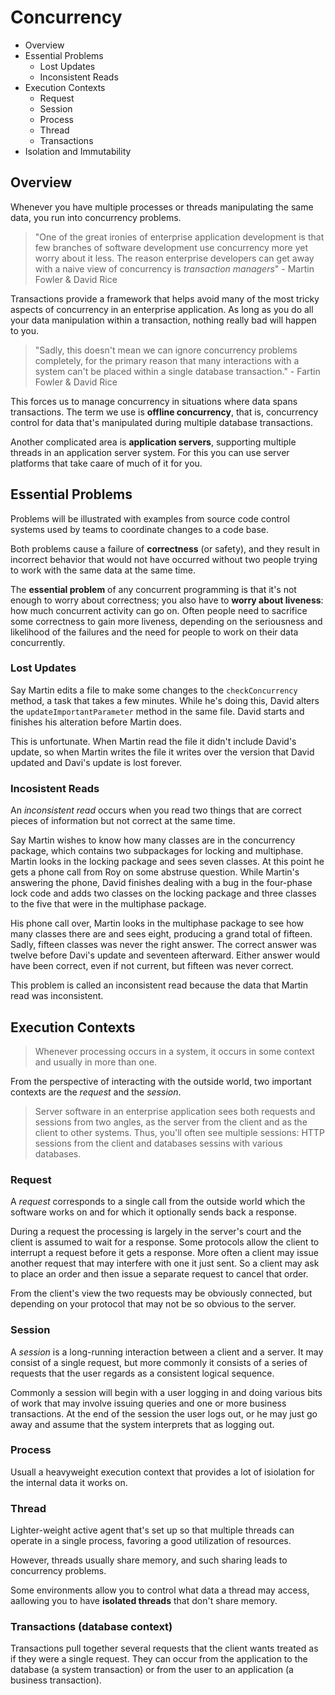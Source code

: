 # Concurrency

* Overview
* Essential Problems
  * Lost Updates
  * Inconsistent Reads
* Execution Contexts
  * Request
  * Session
  * Process
  * Thread
  * Transactions
* Isolation and Immutability

## Overview

Whenever you have multiple processes or threads manipulating the same data, you run into concurrency problems.

> "One of the great ironies of enterprise application development is that few branches of software development use concurrency more yet worry about it less. The reason enterprise developers can get away with a naive view of concurrency is *transaction managers*" - Martin Fowler & David Rice

Transactions provide a framework that helps avoid many of the most tricky aspects of concurrency in an enterprise application. As long as you do all your data manipulation within a transaction, nothing really bad will happen to you.

> "Sadly, this doesn't mean we can ignore concurrency problems completely, for the primary reason that many interactions with a system can't be placed within a single database transaction." - Fartin Fowler & David Rice

This forces us to manage concurrency in situations where data spans transactions. The term we use is **offline concurrency**, that is, concurrency control for data that's manipulated during multiple database transactions.

Another complicated area is **application servers**, supporting multiple threads in an application server system. For this you can use server platforms that take caare of much of it for you.

## Essential Problems

Problems will be illustrated with examples from source code control systems used by teams to coordinate changes to a code base.

Both problems cause a failure of **correctness** (or safety), and they result in incorrect behavior that would not have occurred without two people trying to work with the same data at the same time.

The **essential problem** of any concurrent programming is that it's not enough to worry about correctness; you also have to **worry about liveness**: how much concurrent activity can go on. Often people need to sacrifice some correctness to gain more liveness, depending on the seriousness and likelihood of the failures and the need for people to work on their data concurrently.

### Lost Updates

Say Martin edits a file to make some changes to the `checkConcurrency` method, a task that takes a few minutes. While he's doing this, David alters the `updateImportantParameter` method in the same file. David starts and finishes his alteration before Martin does.

This is unfortunate. When Martin read the file it didn't include David's update, so when Martin writes the file it writes over the version that David updated and Davi's update is lost forever.

### Incosistent Reads

An *inconsistent read* occurs when you read two things that are correct pieces of information but not correct at the same time.

Say Martin wishes to know how many classes are in the concurrency package, which contains two subpackages for locking and multiphase. Martin looks in the locking package and sees seven classes. At this point he gets a phone call from Roy on some abstruse question. While Martin's answering the phone, David finishes dealing with a bug in the four-phase lock code and adds two classes on the locking package and three classes to the five that were in the multiphase package.

His phone call over, Martin looks in the multiphase package to see how many classes there are and sees eight, producing a grand total of fifteen. Sadly, fifteen classes was never the right answer. The correct answer was twelve before Davi's update and seventeen afterward. Either answer would have been correct, even if not current, but fifteen was never correct.

This problem is called an inconsistent read because the data that Martin read was inconsistent.

## Execution Contexts

> Whenever processing occurs in a system, it occurs in some context and usually in more than one.

From the perspective of interacting with the outside world, two important contexts are the *request* and the *session*.

> Server software in an enterprise application sees both requests and sessions from two angles, as the server from the client and as the client to other systems. Thus, you'll often see multiple sessions: HTTP sessions from the client and databases sessins with various databases.

### Request

A *request* corresponds to a single call from the outside world which the software works on and for which it optionally sends back a response.

During a request the processing is largely in the server's court and the client is assumed to wait for a response. Some protocols allow the client to interrupt a request before it gets a response. More often a client may issue another request that may interfere with one it just sent. So a client may ask to place an order and then issue a separate request to cancel that order.

From the client's view the two requests may be obviously connected, but depending on your protocol that may not be so obvious to the server.

### Session

A *session* is a long-running interaction between a client and a server. It may consist of a single request, but more commonly it consists of a series of requests that the user regards as a consistent logical sequence.

Commonly a session will begin with a user logging in and doing various bits of work that may involve issuing queries and one or more business transactions. At the end of the session the user logs out, or he may just go away and assume that the system interprets that as logging out.

### Process

Usuall a heavyweight execution context that provides a lot of isiolation for the internal data it works on.

### Thread

Lighter-weight active agent that's set up so that multiple threads can operate in a single process, favoring a good utilization of resources.

However, threads usually share memory, and such sharing leads to concurrency problems.

Some environments allow you to control what data a thread may access, aallowing you to have **isolated threads** that don't share memory.

### Transactions (database context)

Transactions pull together several requests that the client wants treated as if they were a single request. They can occur from the application to the database (a system transaction) or from the user to an application (a business transaction).

